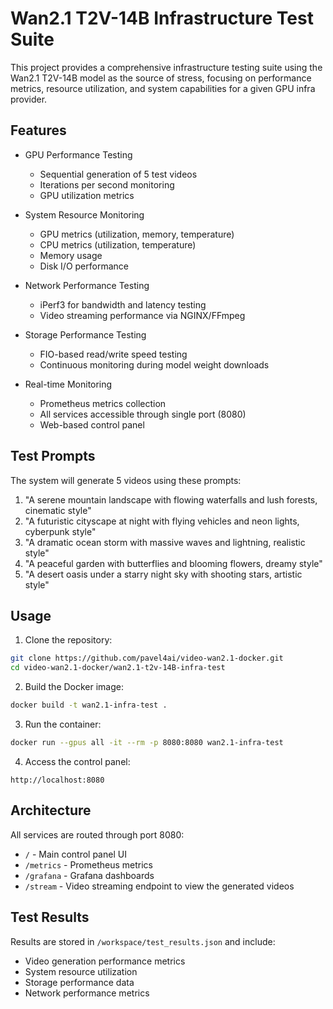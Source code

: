 # Wan2.1 T2V-14B Infrastructure Test Suite

This project provides a comprehensive infrastructure testing suite using the Wan2.1 T2V-14B model as the source of stress, focusing on performance metrics, resource utilization, and system capabilities for a given GPU infra provider.

## Features

- GPU Performance Testing
  - Sequential generation of 5 test videos
  - Iterations per second monitoring
  - GPU utilization metrics

- System Resource Monitoring
  - GPU metrics (utilization, memory, temperature)
  - CPU metrics (utilization, temperature)
  - Memory usage
  - Disk I/O performance

- Network Performance Testing
  - iPerf3 for bandwidth and latency testing
  - Video streaming performance via NGINX/FFmpeg

- Storage Performance Testing
  - FIO-based read/write speed testing
  - Continuous monitoring during model weight downloads

- Real-time Monitoring
  - Prometheus metrics collection
  - All services accessible through single port (8080)
  - Web-based control panel

## Test Prompts

The system will generate 5 videos using these prompts:
1. "A serene mountain landscape with flowing waterfalls and lush forests, cinematic style"
2. "A futuristic cityscape at night with flying vehicles and neon lights, cyberpunk style"
3. "A dramatic ocean storm with massive waves and lightning, realistic style"
4. "A peaceful garden with butterflies and blooming flowers, dreamy style"
5. "A desert oasis under a starry night sky with shooting stars, artistic style"

## Usage

1. Clone the repository:
```bash
git clone https://github.com/pavel4ai/video-wan2.1-docker.git
cd video-wan2.1-docker/wan2.1-t2v-14B-infra-test
```

2. Build the Docker image:
```bash
docker build -t wan2.1-infra-test .
```

3. Run the container:
```bash
docker run --gpus all -it --rm -p 8080:8080 wan2.1-infra-test
```

4. Access the control panel:
```
http://localhost:8080
```

## Architecture

All services are routed through port 8080:
- `/` - Main control panel UI
- `/metrics` - Prometheus metrics
- `/grafana` - Grafana dashboards
- `/stream` - Video streaming endpoint to view the generated videos

## Test Results

Results are stored in `/workspace/test_results.json` and include:
- Video generation performance metrics
- System resource utilization
- Storage performance data
- Network performance metrics
